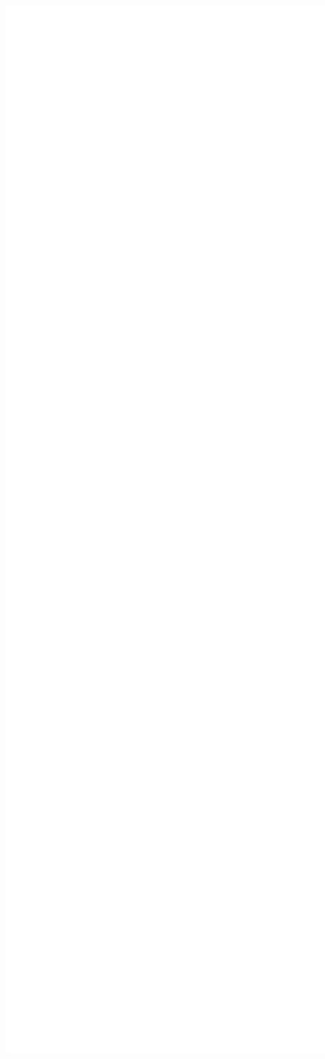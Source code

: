 <style>
  .pipeline{
    width:3972px;
    height:2400px;
    border:0;
    overflow:scroll;
  }
</style>
<iframe class="pipeline" src="../img/pipeline/pipeline.svg">
</iframe>